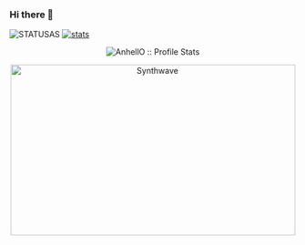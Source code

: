 ### Hi there 👋

![STATUSAS](https://github-readme-stats.vercel.app/api/top-langs/?username=mh752&show_icons=true&theme=synthwave)
[![stats](https://github-readme-stats.vercel.app/api/wakatime?username=9f85ce8c-f0c3-45c9-959a-264c800228fa)](https://github.com/anuraghazra/github-readme-stats)

<p align="center"><img src="https://github-readme-stats.vercel.app/api?username=AnhellO&show_icons=true&theme=synthwave" alt="AnhellO :: Profile Stats" /></p>

<p align="center"><img src="https://thumbs.gfycat.com/GoodnaturedFondGaur-size_restricted.gif" alt="Synthwave" height="300" width="500"></p>
